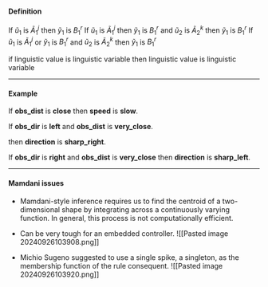 #### Definition
If $ũ_{1}$ is $Ã^j_{1}$ then $ỹ_{1}$ is $B^r_{1}$ 
If $ũ_{1}$ is $Ã^j_{1}$ then $ỹ_{1}$ is $B^r_{1}$ and $ũ_{2}$ is $Ã^k_{2}$ then $ỹ_{1}$ is $B^r_{1}$ 
If $ũ_{1}$ is $Ã^j_{1}$ or $ỹ_{1}$ is $B^r_{1}$ and $ũ_{2}$ is $Ã^k_{2}$ then $ỹ_{1}$ is $B^r_{1}$ 

if linguistic value is linguistic variable then linguistic value is linguistic variable

---
#### Example
If **obs_dist** is **close** then **speed** is **slow**.

If **obs_dir** is **left** and **obs_dist** is **very_close**.

then **direction** is **sharp_right**.

If **obs_dir** is **right** and **obs_dist** is **very_close**
then **direction** is **sharp_left**.

---
#### Mamdani issues
* Mamdani-style inference requires us to find the centroid of a two-dimensional shape by integrating across a continuously varying function. In general, this process is not computationally efficient.
* Can be very tough for an embedded controller.
![[Pasted image 20240926103908.png]]

* Michio Sugeno suggested to use a single spike, a singleton, as the membership function of the rule consequent.
![[Pasted image 20240926103920.png]]


